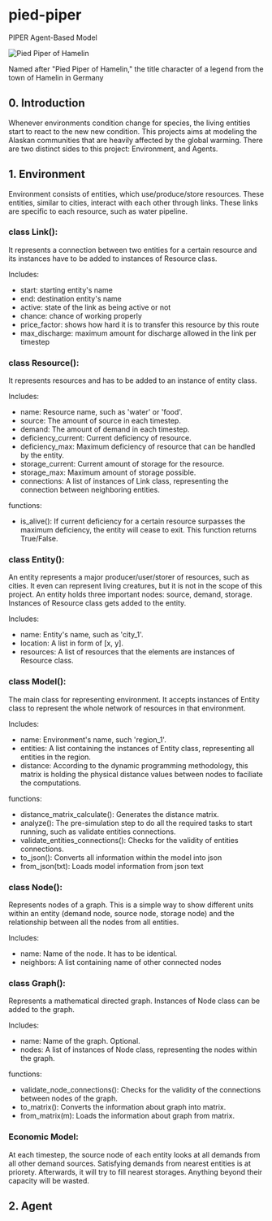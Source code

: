 # pied-piper
PIPER Agent-Based Model


![Pied Piper of Hamelin](https://upload.wikimedia.org/wikipedia/commons/thumb/d/d9/Pied_Piper2.jpg/593px-Pied_Piper2.jpg)

Named after "Pied Piper of Hamelin," the title character of a legend from the town of Hamelin in Germany

## 0. Introduction
Whenever environments condition change for species, the living entities start to react to the new new condition. This projects aims at modeling the Alaskan communities that are heavily affected by the global warming. There are two distinct sides to this project: Environment, and Agents.

## 1. Environment
Environment consists of entities, which use/produce/store resources. These entities, similar to cities, interact with each other through links. These links are specific to each resource, such as water pipeline.

### class Link():
It represents a connection between two entities for a certain resource and its instances have to be added to instances of Resource class.

Includes:
- start: starting entity's name
- end: destination entity's name
- active: state of the link as being active or not
- chance: chance of working properly
- price_factor: shows how hard it is to transfer this resource by this route
- max_discharge: maximum amount for discharge allowed in the link per timestep

### class Resource():
It represents resources and has to be added to an instance of entity class.

Includes:
- name: Resource name, such as 'water' or 'food'.
- source: The amount of source in each timestep.
- demand: The amount of demand in each timestep.
- deficiency_current: Current deficiency of resource.
- deficiency_max: Maximum deficiency of resource that can be handled by the entity.
- storage_current: Current amount of storage for the resource.
- storage_max: Maximum amount of storage possible.
- connections: A list of instances of Link class, representing the connection between neighboring entities.

functions:
- is_alive(): If current deficiency for a certain resource surpasses the maximum deficiency, the entity will cease to exit. This function returns True/False.

### class Entity():
An entity represents a major producer/user/storer of resources, such as cities. It even can represent living creatures, but it is not in the scope of this project. An entity holds three important nodes: source, demand, storage. Instances of Resource class gets added to the entity.

Includes:
- name: Entity's name, such as 'city_1'.
- location: A list in form of [x, y].
- resources: A list of resources that the elements are instances of Resource class.

### class Model():
The main class for representing environment. It accepts instances of Entity class to represent the whole network of resources in that environment.

Includes:
- name: Environment's name, such 'region_1'.
- entities: A list containing the instances of Entity class, representing all entities in the region.
- distance: According to the dynamic programming methodology, this matrix is holding the physical distance values between nodes to faciliate the computations.

functions:
- distance_matrix_calculate(): Generates the distance matrix.
- analyze(): The pre-simulation step to do all the required tasks to start running, such as validate entities connections.
- validate_entities_connections(): Checks for the validity of entities connections.
- to_json(): Converts all information within the model into json
- from_json(txt): Loads model information from json text

### class Node():
Represents nodes of a graph. This is a simple way to show different units within an entity (demand node, source node, storage node) and the relationship between all the nodes from all entities.

Includes:
- name: Name of the node. It has to be identical.
- neighbors: A list containing name of other connected nodes

### class Graph():
Represents a mathematical directed graph. Instances of Node class can be added to the graph.

Includes:
- name: Name of the graph. Optional.
- nodes: A list of instances of Node class, representing the nodes within the graph.

functions:
- validate_node_connections(): Checks for the validity of the connections between nodes of the graph.
- to_matrix(): Converts the information about graph into matrix.
- from_matrix(m): Loads the information about graph from matrix.

### Economic Model:
At each timestep, the source node of each entity looks at all demands from all other demand sources. Satisfying demands from nearest entities is at priorety. Afterwards, it will try to fill nearest storages. Anything beyond their capacity will be wasted.

## 2. Agent